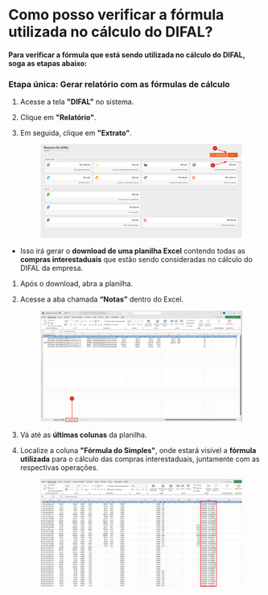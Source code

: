 # Como posso verificar a fórmula utilizada no cálculo do DIFAL?

#### Para verificar a fórmula que está sendo utilizada no cálculo do DIFAL, soga as etapas abaixo:

### Etapa única: Gerar relatório com as fórmulas de cálculo

1. Acesse a tela **"DIFAL"** no sistema.
2. Clique em **"Relatório"**.
3.  Em seguida, clique em **"Extrato"**.

    <figure><img src="../.gitbook/assets/image (2) (1) (1) (1) (1) (1).png" alt=""><figcaption></figcaption></figure>

* Isso irá gerar o **download de uma planilha Excel** contendo todas as **compras interestaduais** que estão sendo consideradas no cálculo do DIFAL da empresa.

1. Após o download, abra a planilha.
2.  Acesse a aba chamada **“Notas”** dentro do Excel.

    <figure><img src="../.gitbook/assets/image (236).png" alt=""><figcaption></figcaption></figure>
3. Vá até as **últimas colunas** da planilha.
4.  Localize a coluna **"Fórmula do Simples"**, onde estará visível a **fórmula utilizada** para o cálculo das compras interestaduais, juntamente com as respectivas operações.

    <figure><img src="../.gitbook/assets/image (2) (1) (1) (1) (1) (1) (1).png" alt=""><figcaption></figcaption></figure>

